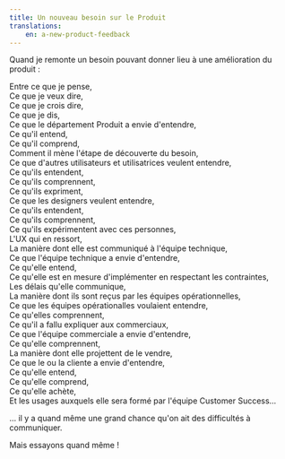 ```yaml
---
title: Un nouveau besoin sur le Produit
translations:
    en: a-new-product-feedback
---
```


Quand je remonte un besoin pouvant donner lieu à une amélioration du produit :

Entre ce que je pense,  
Ce que je veux dire,  
Ce que je crois dire,  
Ce que je dis,  
Ce que le département Produit a envie d'entendre,  
Ce qu'il entend,  
Ce qu'il comprend,  
Comment il mène l'étape de découverte du besoin,  
Ce que d'autres utilisateurs et utilisatrices veulent entendre,  
Ce qu'ils entendent,  
Ce qu'ils comprennent,  
Ce qu'ils expriment,  
Ce que les designers veulent entendre,  
Ce qu'ils entendent,  
Ce qu'ils comprennent,  
Ce qu'ils expérimentent avec ces personnes,  
L'UX qui en ressort,  
La manière dont elle est communiqué à l'équipe technique,  
Ce que l'équipe technique a envie d'entendre,  
Ce qu'elle entend,  
Ce qu'elle est en mesure d'implémenter en respectant les contraintes,  
Les délais qu'elle communique,  
La manière dont ils sont reçus par les équipes opérationnelles,  
Ce que les équipes opérationalles voulaient entendre,  
Ce qu'elles comprennent,  
Ce qu'il a fallu expliquer aux commerciaux,  
Ce que l'équipe commerciale a envie d'entendre,  
Ce qu'elle comprennent,  
La manière dont elle projettent de le vendre,  
Ce que le ou la cliente a envie d'entendre,  
Ce qu'elle entend,  
Ce qu'elle comprend,  
Ce qu'elle achète,  
Et les usages auxquels elle sera formé par l'équipe Customer Success…

… il y a quand même une grand chance qu'on ait des difficultés à communiquer.

Mais essayons quand même !
